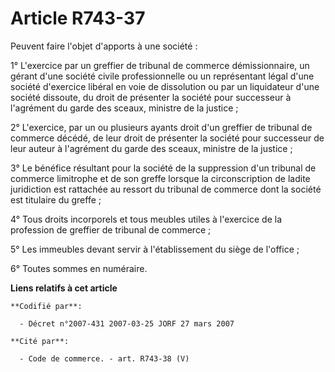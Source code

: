 # Article R743-37

Peuvent faire l'objet d'apports à une société :

1° L'exercice par un greffier de tribunal de commerce démissionnaire, un gérant d'une société civile professionnelle ou un
représentant légal d'une société d'exercice libéral en voie de dissolution ou par un liquidateur d'une société dissoute, du
droit de présenter la société pour successeur à l'agrément du garde des sceaux, ministre de la justice ;

2° L'exercice, par un ou plusieurs ayants droit d'un greffier de tribunal de commerce décédé, de leur droit de présenter la
société pour successeur de leur auteur à l'agrément du garde des sceaux, ministre de la justice ;

3° Le bénéfice résultant pour la société de la suppression d'un tribunal de commerce limitrophe et de son greffe lorsque la
circonscription de ladite juridiction est rattachée au ressort du tribunal de commerce dont la société est titulaire du
greffe ;

4° Tous droits incorporels et tous meubles utiles à l'exercice de la profession de greffier de tribunal de commerce ;

5° Les immeubles devant servir à l'établissement du siège de l'office ;

6° Toutes sommes en numéraire.

**Liens relatifs à cet article**

	**Codifié par**:

	  - Décret n°2007-431 2007-03-25 JORF 27 mars 2007

	**Cité par**:

	  - Code de commerce. - art. R743-38 (V)

